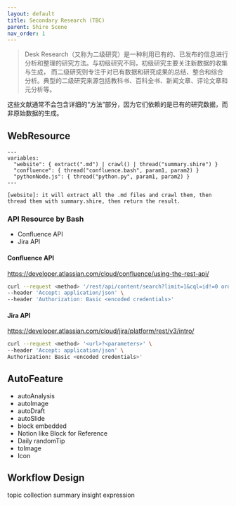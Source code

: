 ```yaml
---
layout: default
title: Secondary Research (TBC)
parent: Shire Scene
nav_order: 1
---
```


> Desk Research（又称为二级研究）是一种利用已有的、已发布的信息进行分析和整理的研究方法。与初级研究不同，初级研究主要关注新数据的收集与生成，
而二级研究则专注于对已有数据和研究成果的总结、整合和综合分析。典型的二级研究来源包括教科书、百科全书、新闻文章、评论文章和元分析等。

这些文献通常不会包含详细的“方法”部分，因为它们依赖的是已有的研究数据，而非原始数据的生成。

## WebResource

```shire
---
variables:
  "website": { extract(".md") | crawl() | thread("summary.shire") }
  "confluence": { thread("confluence.bash", param1, param2) }
  "pythonNode.js": { thread("python.py", param1, param2) }  
---

[website]: it will extract all the .md files and crawl them, then thread them with summary.shire, then return the result.
```

### API Resource by Bash

- Confluence API
- Jira API

#### Confluence API

https://developer.atlassian.com/cloud/confluence/using-the-rest-api/

```bash
curl --request <method> '/rest/api/content/search?limit=1&cql=id!=0 order by lastmodified desc' \
--header 'Accept: application/json' \
--header 'Authorization: Basic <encoded credentials>'
```

#### Jira API

https://developer.atlassian.com/cloud/jira/platform/rest/v3/intro/

```bash
curl --request <method> '<url>?<parameters>' \
--header 'Accept: application/json' \
Authorization: Basic <encoded credentials>'
```

## AutoFeature

- autoAnalysis
- autoImage
- autoDraft
- autoSlide
- block embedded
- Notion like Block for Reference
- Daily randomTip
- toImage
- Icon

## Workflow Design

topic collection summary insight expression
